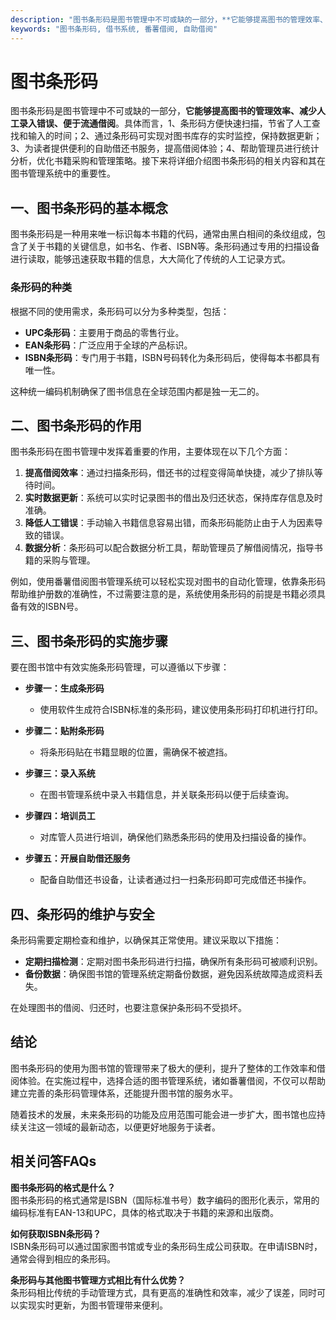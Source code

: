 ```yaml
---
description: "图书条形码是图书管理中不可或缺的一部分，**它能够提高图书的管理效率、减少人工录入错误、便于流通借阅**。具体而言，1、条形码方便快速扫描，节省了人工查找和输入的时间；2、通过条形码可实现对图书库存的实时监控，保持数据更新；3、为读者提供便利的自助借还书服务，提高借阅体验；4、帮助管理员进行统计分析，优化书籍采购和管理策略。接下来将详细介绍图书条形码的相关内容和其在图书管理系统中的重要性。"
keywords: "图书条形码, 借书系统, 番薯借阅, 自助借阅"
---
```

# 图书条形码

图书条形码是图书管理中不可或缺的一部分，**它能够提高图书的管理效率、减少人工录入错误、便于流通借阅**。具体而言，1、条形码方便快速扫描，节省了人工查找和输入的时间；2、通过条形码可实现对图书库存的实时监控，保持数据更新；3、为读者提供便利的自助借还书服务，提高借阅体验；4、帮助管理员进行统计分析，优化书籍采购和管理策略。接下来将详细介绍图书条形码的相关内容和其在图书管理系统中的重要性。

## **一、图书条形码的基本概念**

图书条形码是一种用来唯一标识每本书籍的代码，通常由黑白相间的条纹组成，包含了关于书籍的关键信息，如书名、作者、ISBN等。条形码通过专用的扫描设备进行读取，能够迅速获取书籍的信息，大大简化了传统的人工记录方式。

### **条形码的种类**

根据不同的使用需求，条形码可以分为多种类型，包括：

- **UPC条形码**：主要用于商品的零售行业。
- **EAN条形码**：广泛应用于全球的产品标识。
- **ISBN条形码**：专门用于书籍，ISBN号码转化为条形码后，使得每本书都具有唯一性。
  
这种统一编码机制确保了图书信息在全球范围内都是独一无二的。

## **二、图书条形码的作用**

图书条形码在图书管理中发挥着重要的作用，主要体现在以下几个方面：

1. **提高借阅效率**：通过扫描条形码，借还书的过程变得简单快捷，减少了排队等待时间。
2. **实时数据更新**：系统可以实时记录图书的借出及归还状态，保持库存信息及时准确。
3. **降低人工错误**：手动输入书籍信息容易出错，而条形码能防止由于人为因素导致的错误。
4. **数据分析**：条形码可以配合数据分析工具，帮助管理员了解借阅情况，指导书籍的采购与管理。

例如，使用番薯借阅图书管理系统可以轻松实现对图书的自动化管理，依靠条形码帮助维护册数的准确性，不过需要注意的是，系统使用条形码的前提是书籍必须具备有效的ISBN号。

## **三、图书条形码的实施步骤**

要在图书馆中有效实施条形码管理，可以遵循以下步骤：

- **步骤一：生成条形码**
  - 使用软件生成符合ISBN标准的条形码，建议使用条形码打印机进行打印。
  
- **步骤二：贴附条形码**
  - 将条形码贴在书籍显眼的位置，需确保不被遮挡。
  
- **步骤三：录入系统**
  - 在图书管理系统中录入书籍信息，并关联条形码以便于后续查询。
  
- **步骤四：培训员工**
  - 对库管人员进行培训，确保他们熟悉条形码的使用及扫描设备的操作。
  
- **步骤五：开展自助借还服务**
  - 配备自助借还书设备，让读者通过扫一扫条形码即可完成借还书操作。

## **四、条形码的维护与安全**

条形码需要定期检查和维护，以确保其正常使用。建议采取以下措施：

- **定期扫描检测**：定期对图书条形码进行扫描，确保所有条形码可被顺利识别。
- **备份数据**：确保图书馆的管理系统定期备份数据，避免因系统故障造成资料丢失。

在处理图书的借阅、归还时，也要注意保护条形码不受损坏。

## **结论**

图书条形码的使用为图书馆的管理带来了极大的便利，提升了整体的工作效率和借阅体验。在实施过程中，选择合适的图书管理系统，诸如番薯借阅，不仅可以帮助建立完善的条形码管理体系，还能提升图书馆的服务水平。

随着技术的发展，未来条形码的功能及应用范围可能会进一步扩大，图书馆也应持续关注这一领域的最新动态，以便更好地服务于读者。

## 相关问答FAQs

**图书条形码的格式是什么？**  
图书条形码的格式通常是ISBN（国际标准书号）数字编码的图形化表示，常用的编码标准有EAN-13和UPC，具体的格式取决于书籍的来源和出版商。

**如何获取ISBN条形码？**  
ISBN条形码可以通过国家图书馆或专业的条形码生成公司获取。在申请ISBN时，通常会得到相应的条形码。

**条形码与其他图书管理方式相比有什么优势？**  
条形码相比传统的手动管理方式，具有更高的准确性和效率，减少了误差，同时可以实现实时更新，为图书管理带来便利。
